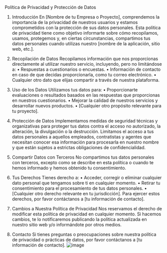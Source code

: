 Política de Privacidad y Protección de Datos

1. Introducción
En [Nombre de tu Empresa o Proyecto], comprendemos la importancia de la privacidad de nuestros usuarios y estamos comprometidos con la protección de sus datos personales. Esta política de privacidad tiene como objetivo informarte sobre cómo recopilamos, usamos, protegemos y, en ciertas circunstancias, compartimos tus datos personales cuando utilizas nuestro [nombre de la aplicación, sitio web, etc.].

2. Recopilación de Datos
Recopilamos información que nos proporcionas directamente al utilizar nuestro servicio, incluyendo, pero no limitándose a:
•	Respuestas a cuestionarios o encuestas.
•	Información de contacto en caso de que decidas proporcionarla, como tu correo electrónico.
•	Cualquier otro dato que elijas compartir a través de nuestra plataforma.

3. Uso de los Datos
Utilizamos tus datos para:
•	Proporcionarte evaluaciones o resultados basados en las respuestas que proporcionas en nuestros cuestionarios.
•	Mejorar la calidad de nuestros servicios y desarrollar nuevos productos.
•	[Cualquier otro propósito relevante para tu proyecto].

4. Protección de Datos
Implementamos medidas de seguridad técnicas y organizativas para proteger tus datos contra el acceso no autorizado, la alteración, la divulgación o la destrucción. Limitamos el acceso a tus datos personales a aquellos empleados, contratistas y agentes que necesitan conocer esa información para procesarla en nuestro nombre y que están sujetos a estrictas obligaciones de confidencialidad.

5. Compartir Datos con Terceros
No compartimos tus datos personales con terceros, excepto como se describe en esta política o cuando te hemos informado y hemos obtenido tu consentimiento.

6. Tus Derechos
Tienes derecho a:
•	Acceder, corregir o eliminar cualquier dato personal que tengamos sobre ti en cualquier momento.
•	Retirar tu consentimiento para el procesamiento de tus datos personales.
•	[Cualquier otro derecho relevante en tu jurisdicción].
Para ejercer estos derechos, por favor contáctanos a [tu información de contacto].

7. Cambios a Nuestra Política de Privacidad
Nos reservamos el derecho de modificar esta política de privacidad en cualquier momento. Si hacemos cambios, te lo notificaremos publicando la política actualizada en nuestro sitio web y/o informándote por otros medios.

8. Contacto
Si tienes preguntas o preocupaciones sobre nuestra política de privacidad o prácticas de datos, por favor contáctanos a [tu información de contacto].
![image](https://github.com/jserrataylor/pages/assets/24650279/5901f29c-7084-409f-9c1a-a2965583f7d4)

